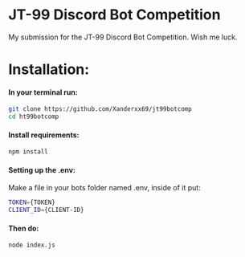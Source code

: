 # JT-99 Discord Bot Competition
My submission for the JT-99 Discord Bot Competition. Wish me luck.


# Installation:
#### In your terminal run:
```bash
git clone https://github.com/Xanderxx69/jt99botcomp
cd ht99botcomp
```

#### Install requirements:
```bash
npm install
```

#### Setting up the .env:

Make a file in your bots folder named .env, inside of it put:
```bash
TOKEN={TOKEN}
CLIENT_ID={CLIENT-ID}
```

#### Then do:
```bash
node index.js
```
